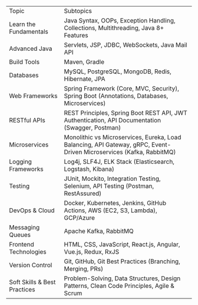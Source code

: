 | | |
|-|-|
|Topic|Subtopics|
|Learn the Fundamentals|Java Syntax, OOPs, Exception Handling, Collections, Multithreading, Java 8+ Features|
|Advanced Java|Servlets, JSP, JDBC, WebSockets, Java Mail API|
|Build Tools|Maven, Gradle|
|Databases|MySQL, PostgreSQL, MongoDB, Redis, Hibernate, JPA|
|Web Frameworks|Spring Framework (Core, MVC, Security), Spring Boot (Annotations, Databases, Microservices)|
|RESTful APIs|REST Principles, Spring Boot REST API, JWT Authentication, API Documentation (Swagger, Postman)|
|Microservices|Monolithic vs Microservices, Eureka, Load Balancing, API Gateway, gRPC, Event-Driven Microservices (Kafka, RabbitMQ)|
|Logging Frameworks|Log4j, SLF4J, ELK Stack (Elasticsearch, Logstash, Kibana)|
|Testing|JUnit, Mockito, Integration Testing, Selenium, API Testing (Postman, RestAssured)|
|DevOps & Cloud|Docker, Kubernetes, Jenkins, GitHub Actions, AWS (EC2, S3, Lambda), GCP/Azure|
|Messaging Queues|Apache Kafka, RabbitMQ|
|Frontend Technologies|HTML, CSS, JavaScript, React.js, Angular, Vue.js, Redux, RxJS|
|Version Control|Git, GitHub, Git Best Practices (Branching, Merging, PRs)|
|Soft Skills & Best Practices|Problem-Solving, Data Structures, Design Patterns, Clean Code Principles, Agile & Scrum|
